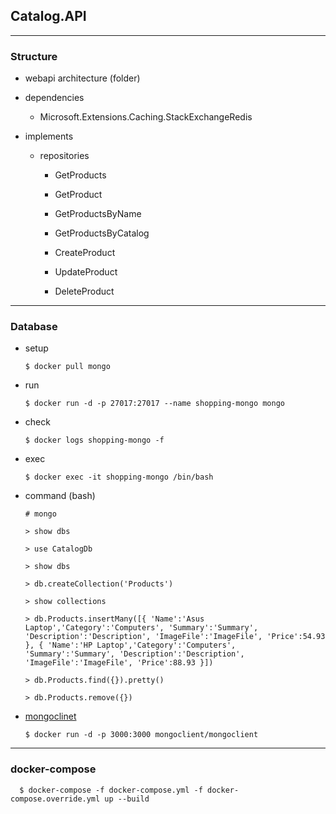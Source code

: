 ## Catalog.API
---
### Structure

- webapi architecture (folder)

- dependencies

	- Microsoft.Extensions.Caching.StackExchangeRedis

- implements

    - repositories

        - GetProducts

        - GetProduct

        - GetProductsByName

		- GetProductsByCatalog

		- CreateProduct

		- UpdateProduct

		- DeleteProduct
---
### Database

- setup 
	
	  $ docker pull mongo

- run

	  $ docker run -d -p 27017:27017 --name shopping-mongo mongo 

- check

	  $ docker logs shopping-mongo -f 

- exec 

	  $ docker exec -it shopping-mongo /bin/bash

- command (bash)

      # mongo

	  > show dbs

	  > use CatalogDb
			
	  > show dbs

	  > db.createCollection('Products')

	  > show collections
			
	  > db.Products.insertMany([{ 'Name':'Asus Laptop','Category':'Computers', 'Summary':'Summary', 'Description':'Description', 'ImageFile':'ImageFile', 'Price':54.93 }, { 'Name':'HP Laptop','Category':'Computers', 'Summary':'Summary', 'Description':'Description', 'ImageFile':'ImageFile', 'Price':88.93 }])

	  > db.Products.find({}).pretty()

	  > db.Products.remove({})
	
- [mongoclinet](https://hub.docker.com/r/mongoclient/mongoclient)

	  $ docker run -d -p 3000:3000 mongoclient/mongoclient

---
### docker-compose 

	  $ docker-compose -f docker-compose.yml -f docker-compose.override.yml up --build



